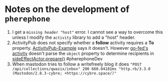 # Notes on the development of `pherephone`

1. I get a `missing header "host"` error. I cannot see a way to overcome this unless I modify the `activity` library to add a "host" header.
1. ActivityPub does not specify whether a **follow** activity requires a **To** property. [ActivityPub-Example](https://github.com/tOkeshu/activitypub-example) says it doesn't. However [go-fed's activity](https://github.com/go-fed/activity) doesn't parse the `object` property to determine recipients in [sideEffectActor.prepare()](side_effect_actor.go#622) #pherephoneDev
1. When mastodon tries to follow a writefreely blog it does `"POST /api/collections/qwazix/inbox" 200 660.04181ms "http.rb/3.3.0 (Mastodon/2.8.3-cybre; +https://cybre.space/)"`